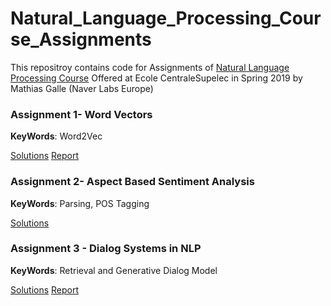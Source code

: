 # Natural_Language_Processing_Course_Assignments
This repositroy contains code for Assignments of [Natural Language Processing Course](http://nlpcourse.europe.naverlabs.com/) Offered at Ecole CentraleSupelec in Spring 2019 by Mathias Galle (Naver Labs Europe)

### Assignment 1- Word Vectors

__KeyWords__: Word2Vec

[Solutions](Assignment_1_Word2Vec_Negative_Sampling)  [Report](Assignment_1_Word2Vec_Negative_Sampling/Natural_Language_Processing_Assignment1.pdf)
 
 ### Assignment 2- Aspect Based Sentiment Analysis
 
 __KeyWords__: Parsing, POS Tagging
 
 [Solutions](Assignment_2_Aspect_Based_Sentiment_Analysis)
 
  ### Assignment 3 - Dialog Systems in NLP
 
 __KeyWords__: Retrieval and Generative Dialog Model
 
 [Solutions](Assignment_3_Dialog_Systems)  [Report](Assignment_3_Dialog_Systems/NLP3_Dialog_System_Project_Report.pdf)

